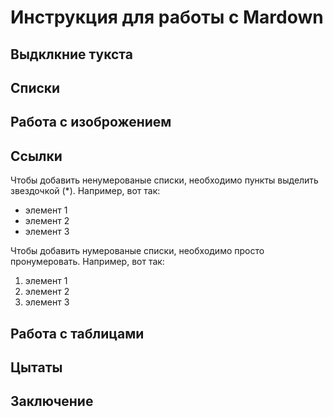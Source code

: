 # Инструкция для работы с Mardown

## Выдклкние тукста

## Списки

## Работа с изоброжением

## Ссылки

Чтобы добавить ненумерованые списки, необходимо пункты выделить звездочкой (*).
Например, вот так:
* элемент 1
* элемент 2
* элемент 3

Чтобы добавить нумерованые списки, необходимо просто пронумеровать.
Например, вот так:
1. элемент 1
2. элемент 2
3. элемент 3
 
## Работа с таблицами

## Цытаты

## Заключение